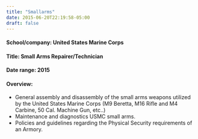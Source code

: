 ```yaml
---
title: "Smallarms"
date: 2015-06-20T22:19:58-05:00
draft: false
---
```

#### School/company: United States Marine Corps
#### Title: Small Arms Repairer/Technician
#### Date range: 2015
#### Overview:
- General assembly and disassembly of the small arms weapons utilized by the United States Marine Corps (M9 Beretta, M16 Rifle and M4 Carbine, 50 Cal. Machine Gun, etc..)
- Maintenance and diagnostics USMC small arms.
- Policies and guidelines regarding the Physical Security requirements of an Armory.